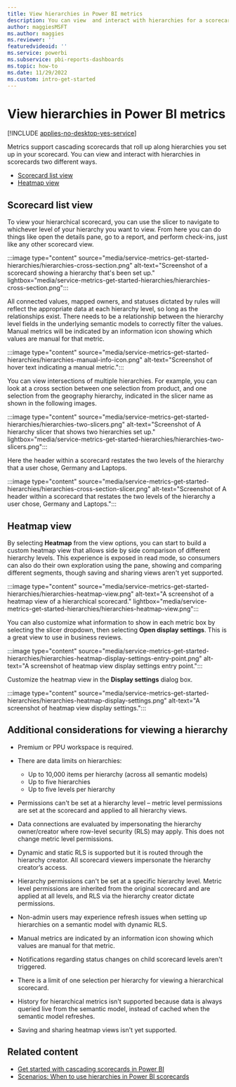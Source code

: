 ```yaml
---
title: View hierarchies in Power BI metrics
description: You can view  and interact with hierarchies for a scorecard two different ways.
author: maggiesMSFT
ms.author: maggies
ms.reviewer: ''
featuredvideoid: ''
ms.service: powerbi
ms.subservice: pbi-reports-dashboards
ms.topic: how-to
ms.date: 11/29/2022
ms.custom: intro-get-started
---
```

# View hierarchies in Power BI metrics

[!INCLUDE [applies-no-desktop-yes-service](../includes/applies-no-desktop-yes-service.md)]

Metrics support cascading scorecards that roll up along hierarchies you set up in your scorecard. You can view and interact with hierarchies in scorecards two different ways.

- [Scorecard list view](#scorecard-list-view)
- [Heatmap view](#heatmap-view)

## Scorecard list view

To view your hierarchical scorecard, you can use the slicer to navigate to whichever level of your hierarchy you want to view.  From here you can do things like open the details pane, go to a report, and perform check-ins, just like any other scorecard view.

:::image type="content" source="media/service-metrics-get-started-hierarchies/hierarchies-cross-section.png" alt-text="Screenshot of a scorecard showing a hierarchy that's been set up." lightbox="media/service-metrics-get-started-hierarchies/hierarchies-cross-section.png":::

All connected values, mapped owners, and statuses dictated by rules will reflect the appropriate data at each hierarchy level, so long as the relationships exist.  There needs to be a relationship between the hierarchy level fields in the underlying semantic models to correctly filter the values.  Manual metrics will be indicated by an information icon showing which values are manual for that metric.

:::image type="content" source="media/service-metrics-get-started-hierarchies/hierarchies-manual-info-icon.png" alt-text="Screenshot of hover text indicating a manual metric.":::

You can view intersections of multiple hierarchies.  For example, you can look at a cross section between one selection from product, and one selection from the geography hierarchy, indicated in the slicer name as shown in the following images.

:::image type="content" source="media/service-metrics-get-started-hierarchies/hierarchies-two-slicers.png" alt-text="Screenshot of A hierarchy slicer that shows two hierarchies set up." lightbox="media/service-metrics-get-started-hierarchies/hierarchies-two-slicers.png":::

Here the header within a scorecard restates the two levels of the hierarchy that a user chose, Germany and Laptops.

:::image type="content" source="media/service-metrics-get-started-hierarchies/hierarchies-cross-section-slicer.png" alt-text="Screenshot of A header within a scorecard that restates the two levels of the hierarchy a user chose, Germany and Laptops.":::

## Heatmap view

By selecting **Heatmap** from the view options, you can start to build a custom heatmap view that allows side by side comparison of different hierarchy levels.  This experience is exposed in read mode, so consumers can also do their own exploration using the pane, showing and comparing different segments, though saving and sharing views aren't yet supported.

:::image type="content" source="media/service-metrics-get-started-hierarchies/hierarchies-heatmap-view.png" alt-text="A screenshot of a heatmap view of a hierarchical scorecard." lightbox="media/service-metrics-get-started-hierarchies/hierarchies-heatmap-view.png":::

You can also customize what information to show in each metric box by selecting the slicer dropdown, then selecting **Open display settings**.  This is a great view to use in business reviews.

:::image type="content" source="media/service-metrics-get-started-hierarchies/hierarchies-heatmap-display-settings-entry-point.png" alt-text="A screenshot of heatmap view display settings entry point.":::

Customize the heatmap view in the **Display settings** dialog box. 

:::image type="content" source="media/service-metrics-get-started-hierarchies/hierarchies-heatmap-display-settings.png" alt-text="A screenshot of heatmap view display settings.":::

## Additional considerations for viewing a hierarchy

- Premium or PPU workspace is required.
- There are data limits on hierarchies:

  - Up to 10,000 items per hierarchy (across all semantic models)
  - Up to five hierarchies
  - Up to five levels per hierarchy

- Permissions can't be set at a hierarchy level – metric level permissions are set at the scorecard and applied to all hierarchy views.
- Data connections are evaluated by impersonating the hierarchy owner/creator where row-level security (RLS) may apply.  This does not change metric level permissions.
- Dynamic and static RLS is supported but it is routed through the hierarchy creator.  All scorecard viewers impersonate the hierarchy creator’s access.
- Hierarchy permissions can't be set at a specific hierarchy level. Metric level permissions are inherited from the original scorecard and are applied at all levels, and RLS via the hierarchy creator dictate permissions.
- Non-admin users may experience refresh issues when setting up hierarchies on a semantic model with dynamic RLS.
- Manual metrics are indicated by an information icon showing which values are manual for that metric.
- Notifications regarding status changes on child scorecard levels aren't triggered. 
- There is a limit of one selection per hierarchy for viewing a hierarchical scorecard.
- History for hierarchical metrics isn't supported because data is always queried live from the semantic model, instead of cached when the semantic model refreshes.
- Saving and sharing heatmap views isn't yet supported.

## Related content

- [Get started with cascading scorecards in Power BI](service-metrics-get-started-hierarchies.md)
- [Scenarios: When to use hierarchies in Power BI scorecards](service-metrics-hierarchies-scenarios.md)